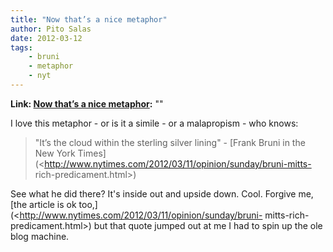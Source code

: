 ```yaml
---
title: "Now that’s a nice metaphor"
author: Pito Salas
date: 2012-03-12
tags:
    - bruni
    - metaphor
    - nyt
---
```


**Link: [Now that’s a nice metaphor](None):** ""



I love this metaphor - or is it a simile - or a malapropism - who knows:

> "It’s the cloud within the sterling silver lining" - [Frank Bruni in the New
> York Times](<http://www.nytimes.com/2012/03/11/opinion/sunday/bruni-mitts-
> rich-predicament.html>)

See what he did there? It's inside out and upside down. Cool. Forgive me, [the
article is ok too,](<http://www.nytimes.com/2012/03/11/opinion/sunday/bruni-
mitts-rich-predicament.html>) but that quote jumped out at me I had to spin up
the ole blog machine.


